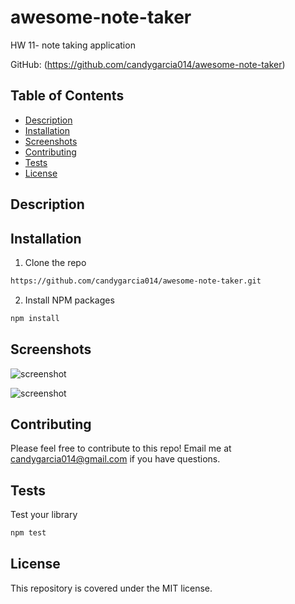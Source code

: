 # awesome-note-taker
HW 11- note taking application 

GitHub: (https://github.com/candygarcia014/awesome-note-taker)

## **Table of Contents**

* [Description](#Description)
* [Installation](#Installation)
* [Screenshots](#Screenshots)
* [Contributing](#Contributing)
* [Tests](#Tests)
* [License](#License)

## **Description**



## **Installation**
1. Clone the repo
```sh
https://github.com/candygarcia014/awesome-note-taker.git
```

2. Install NPM packages
```sh
npm install
```
## **Screenshots**
![screenshot](./Develop/public/assets/images/notetaker2.png?raw=true)

![screenshot](./Develop/public/assets/images/notetaker1.png?raw=true)


## **Contributing**

Please feel free to contribute to this repo! Email me at candygarcia014@gmail.com if you have questions. 

## **Tests**

Test your library
```sh
npm test
```

## **License**

This repository is covered under the MIT license. 


